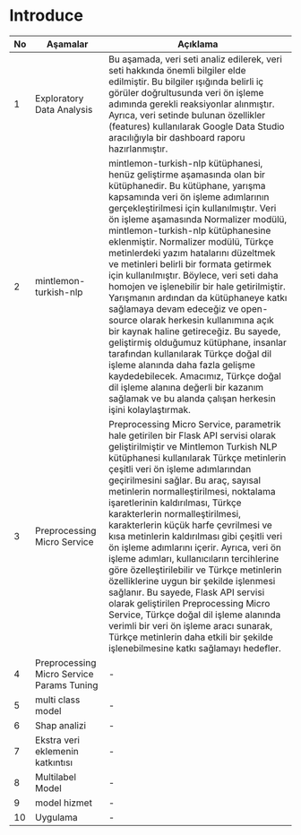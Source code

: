 # Introduce

<table><thead><tr><th>No</th><th>Aşamalar</th><th>Açıklama</th></tr></thead><tbody><tr><td>1</td><td>Exploratory Data Analysis</td><td>Bu aşamada, veri seti analiz edilerek, veri seti hakkında önemli bilgiler elde edilmiştir. Bu bilgiler ışığında belirli iç görüler doğrultusunda veri ön işleme adımında gerekli reaksiyonlar alınmıştır. Ayrıca, veri setinde bulunan özellikler (features) kullanılarak Google Data Studio aracılığıyla bir dashboard raporu hazırlanmıştır.</td></tr><tr><td>2</td><td>mintlemon-turkish-nlp</td><td>mintlemon-turkish-nlp kütüphanesi, henüz geliştirme aşamasında olan bir kütüphanedir. Bu kütüphane, yarışma kapsamında veri ön işleme adımlarının gerçekleştirilmesi için kullanılmıştır. Veri ön işleme aşamasında Normalizer modülü, mintlemon-turkish-nlp kütüphanesine eklenmiştir. Normalizer modülü, Türkçe metinlerdeki yazım hatalarını düzeltmek ve metinleri belirli bir formata getirmek için kullanılmıştır. Böylece, veri seti daha homojen ve işlenebilir bir hale getirilmiştir. Yarışmanın ardından da kütüphaneye katkı sağlamaya devam edeceğiz ve open-source olarak herkesin kullanımına açık bir kaynak haline getireceğiz. Bu sayede, geliştirmiş olduğumuz kütüphane, insanlar tarafından kullanılarak Türkçe doğal dil işleme alanında daha fazla gelişme kaydedebilecek. Amacımız, Türkçe doğal dil işleme alanına değerli bir kazanım sağlamak ve bu alanda çalışan herkesin işini kolaylaştırmak.</td></tr><tr><td>3</td><td>Preprocessing Micro Service</td><td>Preprocessing Micro Service, parametrik hale getirilen bir Flask API servisi olarak geliştirilmiştir ve Mintlemon Turkish NLP kütüphanesi kullanılarak Türkçe metinlerin çeşitli veri ön işleme adımlarından geçirilmesini sağlar. Bu araç, sayısal metinlerin normalleştirilmesi, noktalama işaretlerinin kaldırılması, Türkçe karakterlerin normalleştirilmesi, karakterlerin küçük harfe çevrilmesi ve kısa metinlerin kaldırılması gibi çeşitli veri ön işleme adımlarını içerir. Ayrıca, veri ön işleme adımları, kullanıcıların tercihlerine göre özelleştirilebilir ve Türkçe metinlerin özelliklerine uygun bir şekilde işlenmesi sağlanır. Bu sayede, Flask API servisi olarak geliştirilen Preprocessing Micro Service, Türkçe doğal dil işleme alanında verimli bir veri ön işleme aracı sunarak, Türkçe metinlerin daha etkili bir şekilde işlenebilmesine katkı sağlamayı hedefler.</td></tr><tr><td>4</td><td>Preprocessing Micro Service Params Tuning</td><td>-</td></tr><tr><td>5</td><td>multi class model </td><td>-</td></tr><tr><td>6</td><td>Shap analizi</td><td><font style="vertical-align: inherit;"><font style="vertical-align: inherit;">-</font></font></td></tr><tr><td><font style="vertical-align: inherit;"><font style="vertical-align: inherit;">7</font></font></td><td><font style="vertical-align: inherit;"><font style="vertical-align: inherit;">Ekstra veri eklemenin katkıntısı</font></font></td><td><font style="vertical-align: inherit;"><font style="vertical-align: inherit;">-</font></font></td></tr><tr><td><font style="vertical-align: inherit;"><font style="vertical-align: inherit;">8</font></font></td><td><font style="vertical-align: inherit;"><font style="vertical-align: inherit;">Multilabel Model</font></font></td><td><font style="vertical-align: inherit;"><font style="vertical-align: inherit;">-</font></font></td></tr><tr><td><font style="vertical-align: inherit;"><font style="vertical-align: inherit;">9</font></font></td><td><font style="vertical-align: inherit;"><font style="vertical-align: inherit;">model hizmet</font></font></td><td><font style="vertical-align: inherit;"><font style="vertical-align: inherit;">-</font></font></td></tr><tr><td><font style="vertical-align: inherit;"><font style="vertical-align: inherit;">10</font></font></td><td><font style="vertical-align: inherit;"><font style="vertical-align: inherit;">Uygulama</font></font></td><td><font style="vertical-align: inherit;"><font style="vertical-align: inherit;">-</font></font></td></tr></tbody></table>

